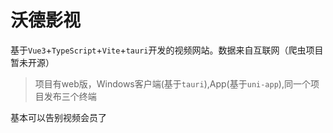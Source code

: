 # 沃德影视

基于`Vue3`+`TypeScript`+`Vite`+`tauri`开发的视频网站。数据来自互联网（爬虫项目暂未开源）
> 项目有web版，Windows客户端(基于`tauri`),App(基于`uni-app`),同一个项目发布三个终端

基本可以告别视频会员了
